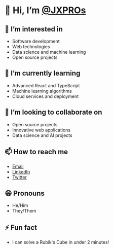 # 👋 Hi, I’m [@JXPROs](https://github.com/JXPROs)

## 👀 I’m interested in
- Software development
- Web technologies
- Data science and machine learning
- Open source projects

## 🌱 I’m currently learning
- Advanced React and TypeScript
- Machine learning algorithms
- Cloud services and deployment

## 💞️ I’m looking to collaborate on
- Open source projects
- Innovative web applications
- Data science and AI projects

## 📫 How to reach me
- [Email](mailto:your-email@example.com)
- [LinkedIn](https://www.linkedin.com/in/your-profile)
- [Twitter](https://twitter.com/your-profile)

## 😄 Pronouns
- He/Him
- They/Them

## ⚡ Fun fact
- I can solve a Rubik's Cube in under 2 minutes!

<!---
JXPROs/JXPROs is a ✨ special ✨ repository because its `README.md` (this file) appears on your GitHub profile.
You can click the Preview link to take a look at your changes.
--->
